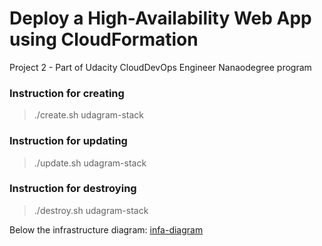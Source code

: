 # Deploy a High-Availability Web App using CloudFormation
Project 2 - Part of Udacity CloudDevOps Engineer Nanaodegree program

### Instruction for creating
> ./create.sh udagram-stack 

### Instruction for updating
> ./update.sh udagram-stack

### Instruction for destroying
> ./destroy.sh udagram-stack 

Below the infrastructure diagram:
[infa-diagram](./Progetto2.png)